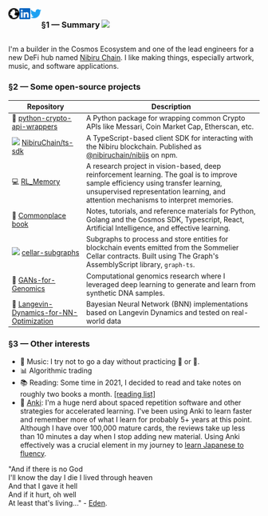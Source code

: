 <div style="display: flex; flex-direction: row;">

<a href="https://uniquedivine.blog">
  <img align="right" alt="Personal Website" width="22px" src="https://raw.githubusercontent.com/iconic/open-iconic/master/svg/globe.svg" />
</a>
<a href="https://www.linkedin.com/in/unique-divine/">
  <img align="right" alt="LinkedIn" width="22px" src="https://raw.githubusercontent.com/Unique-Divine/Unique-Divine/master/img/linkedin.svg" />
</a>
<a href="https://twitter.com/DeusExUnicus">
  <img align="right" alt="Twitter" width="22px" src="https://raw.githubusercontent.com/Unique-Divine/Unique-Divine/master/img/twitter.svg" />
</a>

### §1 — Summary <img src="https://media.giphy.com/media/WUlplcMpOCEmTGBtBW/giphy.gif" width="30">
  
</div>


I'm a builder in the Cosmos Ecosystem and one of the lead engineers for a new DeFi hub named [Nibiru Chain](https://nibiru.fi). I like making things, especially artwork, music, and software applications. 
 
### §2 — Some open-source projects

| Repository | Description |
| ---- | ----------- |
| 🐍 [python-crypto-api-wrappers] | A Python package for wrapping common Crypto APIs like Messari, Coin Market Cap, Etherscan, etc. |
| <img src="https://upload.wikimedia.org/wikipedia/commons/4/4c/Typescript_logo_2020.svg" height=18> [NibiruChain/ts-sdk](https://github.com/NibiruChain/ts-sdk/) | A TypeScript-based client SDK for interacting with the Nibiru blockchain. Published as [@nibiruchain/nibijs](https://www.npmjs.com/package/@nibiruchain/nibijs) on npm. |
| 💻 [RL_Memory][rl-memory] | A research project in vision-based, deep reinforcement learning. The goal is to improve sample efficiency using transfer learning, unsupervised representation learning, and attention mechanisms to interpret memories. |
| 📝 [Commonplace book][commonplace-book] |  Notes, tutorials, and reference materials for Python, Golang and the Cosmos SDK, Typescript, React, Artificial Intelligence, and effective learning. |
| <img src="https://www.assemblyscript.org/images/icon.svg" style="width:18px; margin: 0; display:inline;"> [cellar-subgraphs](https://github.com/PeggyJV/cellar-subgraphs/) | Subgraphs to process and store entities for blockchain events emitted from the Sommelier Cellar contracts. Built using The Graph's AssemblyScript library, `graph-ts`.  |
| 🧬 [GANs-for-Genomics][genomics-gans-code] | Computational genomics research where I leveraged deep learning to generate and learn from synthetic DNA samples. |
| 🏫 [Langevin-Dynamics-for-NN-Optimization][langevin-repo] | Bayesian Neural Network (BNN) implementations based on Langevin Dynamics and tested on real-world data |

### §3 — Other interests 

- 🎼 Music: I try not to go a day without practicing 🎷 or 🎹.
- 📊 Algorithmic trading
- 📚 Reading: Some time in 2021, I decided to read and take notes on roughly two books a month. [[reading list]][reading-list]
- 🧠 [Anki](https://apps.ankiweb.net/): I'm a huge nerd about spaced repetition software and other strategies for accelerated learning. I've been using Anki to learn faster and remember more of what I learn for probably 5+ years at this point. Although I have over 100,000 mature cards, the reviews take up less than 10 minutes a day when I stop adding new material. Using Anki effectively was a crucial element in my journey to [learn Japanese to fluency](https://uniquedivine.blog/post/japanese/why_learn_jp_again/). 

"And if there is no God  
I'll know the day I die I lived through heaven  
And that I gave it hell  
And if it hurt, oh well  
At least that's living..." - [Eden](https://youtu.be/geZ_5Ri7ANg). 

<!-- ----------   Hyperlinks   ---------- -->

<!-- Repo links -->
[recent project]: https://github.com/Unique-Divine/Langevin-Dynamics-for-NN-Optimization
[python-crypto-api-wrappers]: https://github.com/Unique-Divine/python-crypto-api-wrappers
[rl-memory]: https://github.com/Unique-Divine/RL_memory
[genomics-gans-code]: https://github.com/Unique-Divine/GANs-for-Genomics
[langevin-repo]: https://github.com/Unique-Divine/Langevin-Dynamics-for-NN-Optimization

<!-- Icons links -->
[social-Facebook]: https://www.facebook.com/real.unique.divine 
[commonplace-book]: https://unique-divine.gitbook.io/commonplace-book

<!--  Other links -->
[Jie]: https://www.linkedin.com/in/jie-yuan-03429973/
[Itsik]: https://www.engineering.columbia.edu/faculty/itsik-peer
[reading-list]: https://github.com/Unique-Divine/Unique-Divine/blob/master/list-reading-tracker.md

<!--
**Unique-Divine/Unique-Divine** is a ✨ _special_ ✨ repository because its `README.md` (this file) appears on your GitHub profile.
Here are some ideas to get you started:

### Greetings, human 👋

- 👯 I’m looking to collaborate on ...
- 🤔 I’m looking for help with ...
- 💬 Ask me about ... Anki and language learning Japanese.
- 📫 How to reach me: ...
- 😄 
- ⚡ Fun fact: ...
-->
